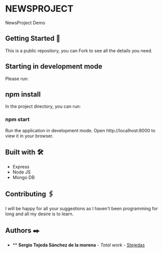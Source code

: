 # NEWSPROJECT 

NewsProject Demo

## Getting Started 🚀

This is a public repository, you can Fork to see all the details you need. 

## Starting in development mode

Please run:

## npm install

In the project directory, you can run:

### npm start

Run the application in development mode.
Open http://localhost:8000 to view it in your browser.

## Built with 🛠️

- Express
- Node JS
- Mongo DB

## Contributing 🖇️

I will be happy for all your suggestions as I haven't been programming for long and all my desire is to learn.

## Authors ✒️

* ** **Sergio Tejeda Sánchez de la morena** - *Total work* - [Stejedas](https://github.com/Stejedas)
